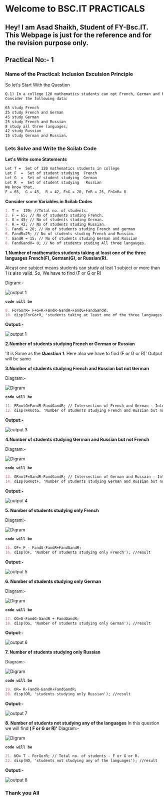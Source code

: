 # Welcome to BSC.IT PRACTICALS

## Hey! I am Asad Shaikh, Student of FY-Bsc.IT. This Webpage is just for the reference and for the revision purpose only.

## Practical No:- 1
### Name of the Practical: **Inclusion Exculsion Principle**

So let's Start With the Question

```markdown
Q.1) In a college 120 mathematics students can opt French, German and Russian.  
Consider the following data:

65 study French
25 study French and German
45 study German
25 study French and Russian
8 study all three languages,  
42 study Russian
15 study German and Russian.
```
### **Lets Solve and Write the Scilab Code**


**Let's Write some Statements**
```markdown
Let T =  Set of 120 mathematics students in college
Let F  =  Set of student studying  French
Let G  =  Set of student studying  German
Let R  =  Set of student studying   Russian
We know that, 
F = 65,  G = 45,  R = 42, F∩G = 20, F∩R = 25, F∩G∩R= 8
```

**Consider some Variables in Scilab Codes**

```markdown
1. T =  120; //Total no. of students.
2. F = 65; // No of students studing French.
3. G = 45; // No of students studing German.
4. R = 42; // No of students studing Russian.
5. FandG = 20; // No of students studing French and german
6. FandR=25; // No of students studing French and Russian.
7. GandR = 15; // No of students studing German and Russian
8. FandGandR= 8; // No of students studing All three langauges.
```

**1.Number of mathematics students taking at least one of the three languages French(F), German(G), or Russian(R).**

Aleast one subject means students can study at leat 1 subject or more than 1 is also valid. So, We have to find (F or G or R) 

Digram:- 

![output 1](https://i.ibb.co/mvr20db/colour-code.png)

**`code will be`**

```markdown
9. ForGorR= F+G+R-FandR-GandR-FandG+FandGandR;
10. disp(ForGorR, 'students taking at least one of the three languages French(F), German(G), or Russian(R)');
```
**Output:-**

![output 1](https://i.ibb.co/F57pqP9/1-answer.png)

**2.Number of students studying French or German or Russian**

'It is Same as the **_Question 1_**. Here also we have to find (F or G or R)'
Output will be same 

**3.Number of students studying French and Russian but not German**

Diagram:-

![Digram](https://i.ibb.co/7WH2wnb/3-question.png)

**`code will be`**

```markdown
11. FRnotG=FandR-FandGandR; // Intersection of French and German - Intersection of  F and R and G.
12. disp(FRnotG, 'Number of students studying French and Russian but not German'); //Result
```

**Output:-**

![output 3](https://i.ibb.co/mXrjgph/3-answer.png)

**4.Number of students studying German and Russian but not French**

Diagram:-

![Digram](https://i.ibb.co/YWGN01x/4-question.jpg)

**`code will be`**
```markdown
13. GRnotF=GandR-FandGandR; // Intersection of German and Russain - Intersection of  F and R and G.
14. disp(GRnotF, 'Number of students studying German and Russian but not French'); //Result
```
**Output:-**

![output 4](https://i.ibb.co/w6M4x1N/4-answer.png)


**5. Number of students studying only French**

Diagram:-

![Digram](https://i.ibb.co/MMwg8PJ/5-question.jpg)

**`code will be`**
```markdown
15. OF= F - FandG-FandR+FandGandR; 
16. disp(OF, 'Number of students studying only French'); //result
```
**Output:-**

![output 5](https://i.ibb.co/84bSkwt/5-answer.png)

**6. Number of students studying only German**

Diagram:-

![Digram](https://i.ibb.co/Jr979h5/6-question.jpg)

**`code will be`**
```markdown
17. OG=G-FandG-GandR + FandGandR;
18. disp(OG, 'Number of students studying only German'); //result
```
**Output:-**

![output 6](https://i.ibb.co/c88HnTF/6-answer.png)


**7. Number of students studying only Russian**

Diagram:-

![Digram](https://i.ibb.co/0nCWc6x/7-question.jpg)

**`code will be`**
```markdown
19. OR= R-FandR-GandR+FandGandR;
20. disp(OR, 'students studying only Russian'); //result
```
**Output:-**

![output 7](https://i.ibb.co/60X0R9W/7-answer.png)


**8. Number of students not studying any of the languages**
In this question we will find **( F or G or R)'**
Diagram:-

![Digram](https://i.ibb.co/ZH53Hnq/8-question.jpg)

**`code will be`**
```markdown
21. NO= T - ForGorR; // Total no. of students - F or G or R. 
22. disp(NO, 'students not studying any of the languages'); //result

```
**Output:-**

![output 8](https://i.ibb.co/HPR3Y5x/8-answer.png)

### Thank you All






